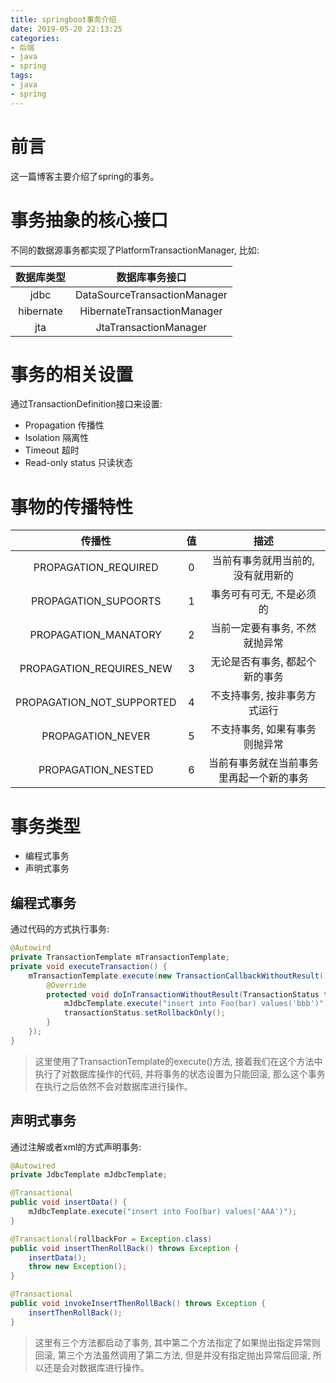 ```yaml
---
title: springboot事务介绍
date: 2019-05-20 22:13:25
categories:
- 后端
- java
- spring
tags:
- java
- spring
---
```


# 前言

这一篇博客主要介绍了spring的事务。

<!--more-->

# 事务抽象的核心接口

不同的数据源事务都实现了PlatformTransactionManager, 比如:

| 数据库类型 | 数据库事务接口 |
| :--------: | :------------: |
| jdbc | DataSourceTransactionManager |
| hibernate | HibernateTransactionManager |
| jta | JtaTransactionManager |

# 事务的相关设置

通过TransactionDefinition接口来设置:

* Propagation 传播性
* Isolation 隔离性
* Timeout 超时
* Read-only status 只读状态

# 事物的传播特性

| 传播性 | 值 | 描述 |
| :----: | :-:| :--: |
| PROPAGATION_REQUIRED | 0 | 当前有事务就用当前的, 没有就用新的 |
| PROPAGATION_SUPOORTS | 1 | 事务可有可无, 不是必须的 |
| PROPAGATION_MANATORY | 2 | 当前一定要有事务, 不然就抛异常 |
| PROPAGATION_REQUIRES_NEW | 3 | 无论是否有事务, 都起个新的事务 |
| PROPAGATION_NOT_SUPPORTED | 4 | 不支持事务, 按非事务方式运行 |
| PROPAGATION_NEVER | 5 | 不支持事务, 如果有事务则抛异常 |
| PROPAGATION_NESTED | 6 | 当前有事务就在当前事务里再起一个新的事务 |

# 事务类型

* 编程式事务
* 声明式事务

## 编程式事务

通过代码的方式执行事务:

```java
@Autowird
private TransactionTemplate mTransactionTemplate;
private void executeTransaction() {
    mTransactionTemplate.execute(new TransactionCallbackWithoutResult() {
        @Override
        protected void doInTransactionWithoutResult(TransactionStatus transactionStatus) {
            mJdbcTemplate.execute("insert into Foo(bar) values('bbb')");
            transactionStatus.setRollbackOnly();
        }
    });
}
```

> 这里使用了TransactionTemplate的execute()方法, 接着我们在这个方法中执行了对数据库操作的代码, 并将事务的状态设置为只能回滚, 那么这个事务在执行之后依然不会对数据库进行操作。

## 声明式事务

通过注解或者xml的方式声明事务:

```java
@Autowired
private JdbcTemplate mJdbcTemplate;

@Transactional
public void insertData() {
    mJdbcTemplate.execute("insert into Foo(bar) values('AAA')");
}

@Transactional(rollbackFor = Exception.class)
public void insertThenRollBack() throws Exception {
    insertData();
    throw new Exception();
}

@Transactional
public void invokeInsertThenRollBack() throws Exception {
    insertThenRollBack();
}
```

> 这里有三个方法都启动了事务, 其中第二个方法指定了如果抛出指定异常则回滚, 第三个方法虽然调用了第二方法, 但是并没有指定抛出异常后回滚, 所以还是会对数据库进行操作。
